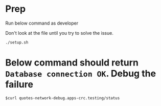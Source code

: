 # Prep

Run below command as developer

Don't look at the file until you try to solve the issue.

```
./setup.sh

```
# Below command should return `Database connection OK`. Debug the failure

```
$curl quotes-network-debug.apps-crc.testing/status
```
